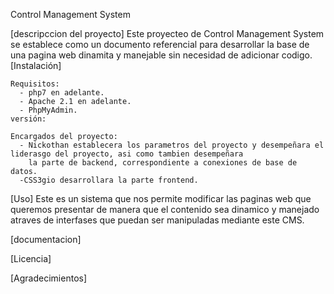 Control Management System

[descripccion del proyecto]
  Este proyecteo de Control Management System se establece como un documento referencial para desarrollar la base de una pagina web 
  dinamita y manejable sin necesidad de adicionar codigo.
[Instalación]

    Requisitos:
      - php7 en adelante.
      - Apache 2.1 en adelante.
      - PhpMyAdmin.
    versión:
    
    Encargados del proyecto:
      - Nickothan establecera los parametros del proyecto y desempeñara el liderasgo del proyecto, asi como tambien desempeñara 
        la parte de backend, correspondiente a conexiones de base de datos.
      -CSS3gio desarrollara la parte frontend.

[Uso]
  Este es un sistema que nos permite modificar las paginas web que queremos presentar de manera que el contenido sea dinamico y 
  manejado atraves de interfases que puedan ser manipuladas mediante este CMS.
  
[documentacion]

[Licencia]

[Agradecimientos]
